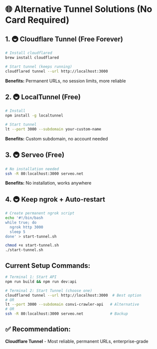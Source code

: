 # 🌐 Alternative Tunnel Solutions (No Card Required)

## 1. 🚇 Cloudflare Tunnel (Free Forever)
```bash
# Install cloudflared
brew install cloudflared

# Start tunnel (keeps running)
cloudflared tunnel --url http://localhost:3000
```
**Benefits:** Permanent URLs, no session limits, more reliable

## 2. 🚇 LocalTunnel (Free)
```bash
# Install
npm install -g localtunnel

# Start tunnel
lt --port 3000 --subdomain your-custom-name
```
**Benefits:** Custom subdomain, no account needed

## 3. 🚇 Serveo (Free)
```bash
# No installation needed
ssh -R 80:localhost:3000 serveo.net
```
**Benefits:** No installation, works anywhere

## 4. 🚇 Keep ngrok + Auto-restart
```bash
# Create permanent ngrok script
echo '#!/bin/bash
while true; do
  ngrok http 3000
  sleep 5
done' > start-tunnel.sh

chmod +x start-tunnel.sh
./start-tunnel.sh
```

## Current Setup Commands:
```bash
# Terminal 1: Start API
npm run build && npm run dev:api

# Terminal 2: Start Tunnel (choose one)
cloudflared tunnel --url http://localhost:3000  # Best option
# OR
lt --port 3000 --subdomain convi-crawler-api   # Alternative
# OR  
ssh -R 80:localhost:3000 serveo.net            # Backup
```

## ✅ Recommendation:
**Cloudflare Tunnel** - Most reliable, permanent URLs, enterprise-grade
